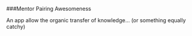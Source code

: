 ###Mentor Pairing Awesomeness

An app allow the organic transfer of knowledge… (or something equally catchy)